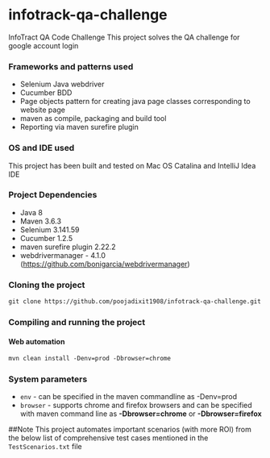 # infotrack-qa-challenge
InfoTract QA Code Challenge
This project solves the QA challenge for google account login 

### Frameworks and patterns used
 * Selenium Java webdriver
 * Cucumber BDD
 * Page objects pattern for creating java page classes corresponding to website page
 * maven as compile, packaging and build tool
 * Reporting via maven surefire plugin
 
### OS and IDE used
This project has been built and tested on Mac OS Catalina and IntelliJ Idea IDE
 
### Project Dependencies 
 * Java 8
 * Maven 3.6.3
 * Selenium 3.141.59
 * Cucumber 1.2.5
 * maven surefire plugin 2.22.2
 * webdrivermanager - 4.1.0 (https://github.com/bonigarcia/webdrivermanager)

### Cloning the project 
```markdown
git clone https://github.com/poojadixit1908/infotrack-qa-challenge.git
```

### Compiling and running the project

#### Web automation 
```markdown
mvn clean install -Denv=prod -Dbrowser=chrome
```
### System parameters
 * `env` - can be specified in the maven commandline as -Denv=prod
 * `browser` - supports chrome and firefox browsers and can be specified with maven command line as __-Dbrowser=chrome__ or __-Dbrowser=firefox__
 
##Note
This project automates important scenarios (with more ROI) from the below
list of comprehensive test cases mentioned in the `TestScenarios.txt` file



